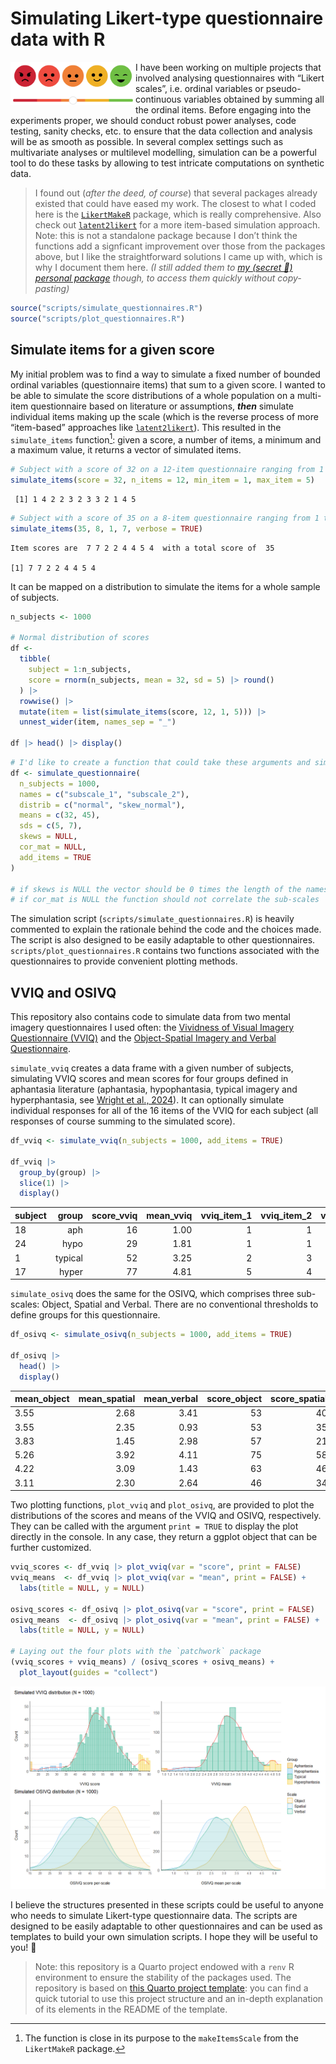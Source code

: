 # Simulating Likert-type questionnaire data with R


<img src="images/likert.png" align="left" width="200"/>

I have been working on multiple projects that involved analysing
questionnaires with “Likert scales”, i.e. ordinal variables or
pseudo-continuous variables obtained by summing all the ordinal items.
Before engaging into the experiments proper, we should conduct robust
power analyses, code testing, sanity checks, etc. to ensure that the
data collection and analysis will be as smooth as possible. In several
complex settings such as multivariate analyses or multilevel modelling,
simulation can be a powerful tool to do these tasks by allowing to test
intricate computations on synthetic data.

> I found out (*after the deed, of course*) that several packages
> already existed that could have eased my work. The closest to what I
> coded here is the
> [`LikertMakeR`](https://github.com/WinzarH/LikertMakeR) package, which
> is really comprehensive. Also check out
> [`latent2likert`](https://github.com/markolalovic/latent2likert) for a
> more item-based simulation approach. Note: this is not a standalone
> package because I don’t think the functions add a signficant
> improvement over those from the packages above, but I like the
> straightforward solutions I came up with, which is why I document them
> here. *(I still added them to [my (secret 👀) personal
> package](https://github.com/m-delem/delemr/) though, to access them
> quickly without copy-pasting)*

``` r
source("scripts/simulate_questionnaires.R")
source("scripts/plot_questionnaires.R")
```

## Simulate items for a given score

My initial problem was to find a way to simulate a fixed number of
bounded ordinal variables (questionnaire items) that sum to a given
score. I wanted to be able to simulate the score distributions of a
whole population on a multi-item questionnaire based on literature or
assumptions, ***then*** simulate individual items making up the scale
(which is the reverse process of more “item-based” approaches like
[`latent2likert`](https://github.com/markolalovic/latent2likert)). This
resulted in the `simulate_items` function[^1]: given a score, a number
of items, a minimum and a maximum value, it returns a vector of
simulated items.

``` r
# Subject with a score of 32 on a 12-item questionnaire ranging from 1 to 5
simulate_items(score = 32, n_items = 12, min_item = 1, max_item = 5)
```

     [1] 1 4 2 2 3 2 3 3 2 1 4 5

``` r
# Subject with a score of 35 on a 8-item questionnaire ranging from 1 to 7
simulate_items(35, 8, 1, 7, verbose = TRUE)
```

    Item scores are  7 7 2 2 4 4 5 4  with a total score of  35 

    [1] 7 7 2 2 4 4 5 4

It can be mapped on a distribution to simulate the items for a whole
sample of subjects.

``` r
n_subjects <- 1000

# Normal distribution of scores
df <- 
  tibble(
    subject = 1:n_subjects,
    score = rnorm(n_subjects, mean = 32, sd = 5) |> round()
  ) |>
  rowwise() |> 
  mutate(item = list(simulate_items(score, 12, 1, 5))) |> 
  unnest_wider(item, names_sep = "_")

df |> head() |> display()
```

``` r
# I'd like to create a function that could take these arguments and simulate everything
df <- simulate_questionnaire(
  n_subjects = 1000,
  names = c("subscale_1", "subscale_2"),
  distrib = c("normal", "skew_normal"),
  means = c(32, 45),
  sds = c(5, 7),
  skews = NULL,
  cor_mat = NULL,
  add_items = TRUE
)

# if skews is NULL the vector should be 0 times the length of the names vector
# if cor_mat is NULL the function should not correlate the sub-scales
```

<!-- It shows methods to: -->
<!-- -   Simulate score distributions from various types of information (e.g., quantile percentages, means, sd, skewness). -->
<!-- -   Simulate different distributions for sub-scales or sub-groups in the sample. -->
<!-- -   Correlate sub-scales with different types of distributions. -->
<!-- -   Simulate individual ordinal items from the total scores of each subject. -->

The simulation script (`scripts/simulate_questionnaires.R`) is heavily
commented to explain the rationale behind the code and the choices made.
The script is also designed to be easily adaptable to other
questionnaires. `scripts/plot_questionnaires.R` contains two functions
associated with the questionnaires to provide convenient plotting
methods.

## VVIQ and OSIVQ

This repository also contains code to simulate data from two mental
imagery questionnaires I used often: the [Vividness of Visual Imagery
Questionnaire
(VVIQ)](https://bpspsychub.onlinelibrary.wiley.com/doi/10.1111/j.2044-8295.1973.tb01322.x)
and the [Object-Spatial Imagery and Verbal
Questionnaire](https://onlinelibrary.wiley.com/doi/10.1002/acp.1473).

`simulate_vviq` creates a data frame with a given number of subjects,
simulating VVIQ scores and mean scores for four groups defined in
aphantasia literature (aphantasia, hypophantasia, typical imagery and
hyperphantasia, see [Wright et al.,
2024](https://www.frontiersin.org/journals/psychology/articles/10.3389/fpsyg.2024.1454107/full)).
It can optionally simulate individual responses for all of the 16 items
of the VVIQ for each subject (all responses of course summing to the
simulated score).

``` r
df_vviq <- simulate_vviq(n_subjects = 1000, add_items = TRUE)

df_vviq |> 
  group_by(group) |> 
  slice(1) |> 
  display()
```

| subject | group | score_vviq | mean_vviq | vviq_item_1 | vviq_item_2 | vviq_item_3 | vviq_item_4 | vviq_item_5 | vviq_item_6 | vviq_item_7 | vviq_item_8 | vviq_item_9 | vviq_item_10 | vviq_item_11 | vviq_item_12 | vviq_item_13 | vviq_item_14 | vviq_item_15 | vviq_item_16 |
|:---|---:|---:|---:|---:|---:|---:|---:|---:|---:|---:|---:|---:|---:|---:|---:|---:|---:|---:|---:|
| 18 | aph | 16 | 1.00 | 1 | 1 | 1 | 1 | 1 | 1 | 1 | 1 | 1 | 1 | 1 | 1 | 1 | 1 | 1 | 1 |
| 24 | hypo | 29 | 1.81 | 1 | 1 | 1 | 1 | 1 | 2 | 4 | 1 | 4 | 2 | 1 | 2 | 3 | 2 | 1 | 2 |
| 1 | typical | 52 | 3.25 | 2 | 3 | 5 | 5 | 4 | 4 | 1 | 4 | 3 | 5 | 4 | 3 | 1 | 4 | 1 | 3 |
| 17 | hyper | 77 | 4.81 | 5 | 4 | 5 | 4 | 5 | 5 | 5 | 5 | 4 | 5 | 5 | 5 | 5 | 5 | 5 | 5 |

`simulate_osivq` does the same for the OSIVQ, which comprises three
sub-scales: Object, Spatial and Verbal. There are no conventional
thresholds to define groups for this questionnaire.

``` r
df_osivq <- simulate_osivq(n_subjects = 1000, add_items = TRUE)

df_osivq |> 
  head() |> 
  display()
```

| mean_object | mean_spatial | mean_verbal | score_object | score_spatial | score_verbal | osivq_item_o_1 | osivq_item_o_2 | osivq_item_o_3 | osivq_item_o_4 | osivq_item_o_5 | osivq_item_o_6 | osivq_item_o_7 | osivq_item_o_8 | osivq_item_o_9 | osivq_item_o_10 | osivq_item_o_11 | osivq_item_o_12 | osivq_item_o_13 | osivq_item_o_14 | osivq_item_o_15 | osivq_item_s_1 | osivq_item_s_2 | osivq_item_s_3 | osivq_item_s_4 | osivq_item_s_5 | osivq_item_s_6 | osivq_item_s_7 | osivq_item_s_8 | osivq_item_s_9 | osivq_item_s_10 | osivq_item_s_11 | osivq_item_s_12 | osivq_item_s_13 | osivq_item_s_14 | osivq_item_s_15 | osivq_item_v_1 | osivq_item_v_2 | osivq_item_v_3 | osivq_item_v_4 | osivq_item_v_5 | osivq_item_v_6 | osivq_item_v_7 | osivq_item_v_8 | osivq_item_v_9 | osivq_item_v_10 | osivq_item_v_11 | osivq_item_v_12 | osivq_item_v_13 | osivq_item_v_14 | osivq_item_v_15 |
|:---|---:|---:|---:|---:|---:|---:|---:|---:|---:|---:|---:|---:|---:|---:|---:|---:|---:|---:|---:|---:|---:|---:|---:|---:|---:|---:|---:|---:|---:|---:|---:|---:|---:|---:|---:|---:|---:|---:|---:|---:|---:|---:|---:|---:|---:|---:|---:|---:|---:|---:|
| 3.55 | 2.68 | 3.41 | 53 | 40 | 51 | 5 | 4 | 3 | 3 | 3 | 5 | 3 | 4 | 1 | 2 | 4 | 5 | 1 | 5 | 5 | 2 | 3 | 2 | 1 | 5 | 1 | 5 | 3 | 2 | 2 | 2 | 2 | 2 | 3 | 5 | 4 | 5 | 3 | 5 | 3 | 1 | 4 | 5 | 2 | 5 | 3 | 1 | 3 | 5 | 2 |
| 3.55 | 2.35 | 0.93 | 53 | 35 | 15 | 5 | 5 | 5 | 4 | 4 | 5 | 4 | 1 | 5 | 2 | 3 | 4 | 4 | 1 | 1 | 1 | 3 | 2 | 1 | 5 | 2 | 2 | 2 | 3 | 1 | 4 | 3 | 2 | 1 | 3 | 1 | 1 | 1 | 1 | 1 | 1 | 1 | 1 | 1 | 1 | 1 | 1 | 1 | 1 | 1 |
| 3.83 | 1.45 | 2.98 | 57 | 21 | 44 | 5 | 5 | 2 | 1 | 4 | 5 | 4 | 1 | 5 | 2 | 5 | 5 | 5 | 3 | 5 | 2 | 1 | 1 | 2 | 1 | 1 | 1 | 1 | 1 | 1 | 1 | 2 | 2 | 1 | 3 | 2 | 3 | 3 | 2 | 4 | 4 | 2 | 4 | 2 | 2 | 3 | 2 | 5 | 5 | 1 |
| 5.26 | 3.92 | 4.11 | 75 | 58 | 61 | 5 | 5 | 5 | 5 | 5 | 5 | 5 | 5 | 5 | 5 | 5 | 5 | 5 | 5 | 5 | 5 | 3 | 5 | 5 | 4 | 4 | 4 | 5 | 3 | 2 | 3 | 5 | 5 | 1 | 4 | 2 | 4 | 5 | 3 | 5 | 5 | 4 | 5 | 4 | 5 | 3 | 3 | 5 | 3 | 5 |
| 4.22 | 3.09 | 1.43 | 63 | 46 | 21 | 5 | 5 | 3 | 3 | 3 | 5 | 5 | 5 | 5 | 3 | 3 | 5 | 5 | 3 | 5 | 4 | 4 | 3 | 2 | 2 | 1 | 2 | 5 | 1 | 3 | 3 | 5 | 5 | 2 | 4 | 2 | 3 | 1 | 1 | 1 | 1 | 2 | 2 | 1 | 1 | 2 | 1 | 1 | 1 | 1 |
| 3.11 | 2.30 | 2.64 | 46 | 34 | 39 | 2 | 2 | 2 | 5 | 1 | 2 | 2 | 3 | 5 | 3 | 3 | 4 | 3 | 5 | 4 | 2 | 3 | 1 | 1 | 4 | 1 | 2 | 3 | 2 | 1 | 4 | 3 | 3 | 2 | 2 | 4 | 5 | 1 | 3 | 1 | 3 | 1 | 3 | 2 | 4 | 2 | 2 | 3 | 2 | 3 |

Two plotting functions, `plot_vviq` and `plot_osivq`, are provided to
plot the distributions of the scores and means of the VVIQ and OSIVQ,
respectively. They can be called with the argument `print = TRUE` to
display the plot directly in the console. In any case, they return a
ggplot object that can be further customized.

``` r
vviq_scores <- df_vviq |> plot_vviq(var = "score", print = FALSE)
vviq_means  <- df_vviq |> plot_vviq(var = "mean", print = FALSE) + 
  labs(title = NULL, y = NULL)

osivq_scores <- df_osivq |> plot_osivq(var = "score", print = FALSE)
osivq_means  <- df_osivq |> plot_osivq(var = "mean", print = FALSE) + 
  labs(title = NULL, y = NULL)

# Laying out the four plots with the `patchwork` package
(vviq_scores + vviq_means) / (osivq_scores + osivq_means) + 
  plot_layout(guides = "collect")
```

![](README_files/figure-commonmark/plot_vviq-1.png)

I believe the structures presented in these scripts could be useful to
anyone who needs to simulate Likert-type questionnaire data. The scripts
are designed to be easily adaptable to other questionnaires and can be
used as templates to build your own simulation scripts. I hope they will
be useful to you! :cherry_blossom:

> Note: this repository is a Quarto project endowed with a `renv` R
> environment to ensure the stability of the packages used. The
> repository is based on [this Quarto project
> template](https://github.com/m-delem/my-quarto-template): you can find
> a quick tutorial to use this project structure and an in-depth
> explanation of its elements in the README of the template.

[^1]: The function is close in its purpose to the `makeItemsScale` from
    the `LikertMakeR` package.
